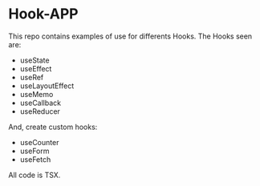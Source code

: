 # Hook-APP

This repo contains examples of use for differents Hooks. The Hooks seen are:
* useState
* useEffect
* useRef
* useLayoutEffect
* useMemo
* useCallback
* useReducer

And, create custom hooks: 
* useCounter
* useForm
* useFetch

All code is TSX. 
